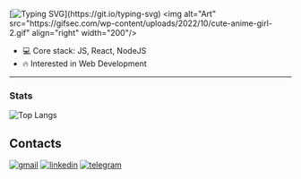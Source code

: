 [![Typing SVG](https://readme-typing-svg.herokuapp.com?font=Fira+Code&pause=1000&color=DF22F7&width=435&lines=Hi%2C+I'm+Oleksii+Telenchak!;Welcome+to+my+GitHub+profile!)](https://git.io/typing-svg)
<img alt="Art" src="https://gifsec.com/wp-content/uploads/2022/10/cute-anime-girl-2.gif" align="right" width="200"/>
- 💻 Core stack: JS, React, NodeJS
- 🔥 Interested in Web Development
<hr />
<h3>Stats</h3>

![Top Langs](https://github-readme-stats.vercel.app/api/top-langs/?username=eloleksii&layout=compact)

<h2>Contacts</h2>
<a target="_blank" href="mailto:letel315@gmail.com"><img alt="gmail"  src="https://img.shields.io/badge/Gmail-D14836?style=for-the-badge&logo=gmail&logoColor=white"/></a>
<a target="_blank" href="https://www.linkedin.com/in/oleksii-telenchak/"><img alt="linkedin"  src="https://img.shields.io/badge/linkedin-%230077B5.svg?style=for-the-badge&logo=linkedin&logoColor=white"/></a>
<a target="_blank" href="https://t.me/elclass1c"><img alt="telegram"  src="https://img.shields.io/badge/Telegram-2CA5E0?style=for-the-badge&logo=telegram&logoColor=white"/></a>
